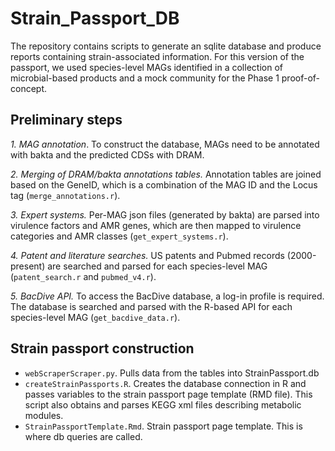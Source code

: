 # Strain_Passport_DB

The repository contains scripts to generate an sqlite database and produce reports containing strain-associated information. For this version of the passport, we used species-level MAGs identified in a collection of microbial-based products and a mock community for the Phase 1 proof-of-concept.

## Preliminary steps
*1. MAG annotation*. To construct the database, MAGs need to be annotated with bakta and the predicted CDSs with DRAM.

*2. Merging of DRAM/bakta annotations tables.* Annotation tables are joined based on the GeneID, which is a combination of the MAG ID and the Locus tag (`merge_annotations.r`).

*3. Expert systems.* Per-MAG json files (generated by bakta) are parsed into virulence factors and AMR genes, which are then mapped to virulence categories and AMR classes (`get_expert_systems.r`).

*4. Patent and literature searches.* US patents and Pubmed records (2000-present) are searched and parsed for each species-level MAG (`patent_search.r` and `pubmed_v4.r`).

*5. BacDive API.* To access the BacDive database, a log-in profile is required. The database is searched and parsed with the R-based API for each species-level MAG (`get_bacdive_data.r`).

## Strain passport construction
-	`webScraperScraper.py`. Pulls data from the tables into StrainPassport.db
-	`createStrainPassports.R`. Creates the database connection in R and passes variables to the strain passport page template (RMD file). This script also obtains and parses KEGG xml files describing metabolic modules.
-	`StrainPassportTemplate.Rmd`. Strain passport page template. This is where db queries are called.
